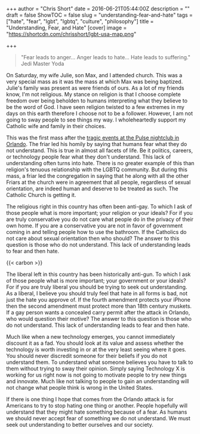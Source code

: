 +++
author = "Chris Short"
date = 2016-06-21T05:44:00Z
description = ""
draft = false
ShowTOC = false
slug = "understanding-fear-and-hate"
tags = ["hate", "fear", "lgbt", "lgbtq", "culture", "philosophy"]
title = "Understanding, Fear, and Hate"
[cover]
image = "https://shortcdn.com/chrisshort/lgbt-usa-map.png"

+++

>"Fear leads to anger... Anger leads to hate... Hate leads to suffering."
Jedi Master Yoda

On Saturday, my wife Julie, son Max, and I attended church. This was a very special mass as it was the mass at which Max was being baptized. Julie's family was present as were friends of ours. As a lot of my friends know, I'm not religious. My stance on religion is that I choose complete freedom over being beholden to humans interpreting what they believe to be the word of God. I have seen religion twisted to a few extremes in my days on this earth therefore I choose not to be a follower. However, I am not going to sway people to see things my way. I wholeheartedly support my Catholic wife and family in their choices.


This was the first mass after the [tragic events at the Pulse nightclub in Orlando](https://en.wikipedia.org/wiki/2016_Orlando_nightclub_shooting). The friar led his homily by saying that humans fear what they do not understand. This is true in almost all facets of life. Be it politics, careers, or technology people fear what they don't understand. This lack of understanding often turns into hate. There is no greater example of this than religion's tenuous relationship with the LGBTQ community. But during this mass, a friar led the congregation in saying that he along with all the other Friars at the church were in agreement that all people, regardless of sexual orientation, are indeed human and deserve to be treated as such. The Catholic Church is getting it.

The religious right in this country has often been anti-gay. To which I ask of those people what is more important; your religion or your ideals? For if you are truly conservative you do not care what people do in the privacy of their own home. If you are a conservative you are not in favor of government coming in and telling people how to use the bathroom. If the Catholics do not care about sexual orientation then who should? The answer to this question is those who do not understand. This lack of understanding leads to fear and then hate.

{{< carbon >}}

The liberal left in this country has been historically anti-gun. To which I ask of those people what is more important; your government or your ideals? For if you are truly liberal you should be trying to seek out understanding. As a liberal, I believe you should truly feel that hate in all forms is bad, not just the hate you approve of. If the fourth amendment protects your iPhone then the second amendment must protect more than 18th century muskets. If a gay person wants a concealed carry permit after the attack in Orlando, who would question their motive? The answer to this question is those who do not understand. This lack of understanding leads to fear and then hate.

Much like when a new technology emerges, you cannot immediately discount it as a fad. You should look at its value and assess whether the technology is worth investing in or at the very least seeing where it goes. You should never discredit someone for their beliefs if you do not understand them. To understand what someone believes you have to talk to them without trying to sway their opinion. Simply saying Technology X is working for us right now is not going to motivate people to try new things and innovate. Much like not talking to people to gain an understanding will not change what people think is wrong in the United States.

If there is one thing I hope that comes from the Orlando attack is for Americans to try to stop hating one thing or another. People hopefully will understand that they might hate something because of a fear. As humans we should never accept fear of something we do not understand. We must seek out understanding to better ourselves and our society.
